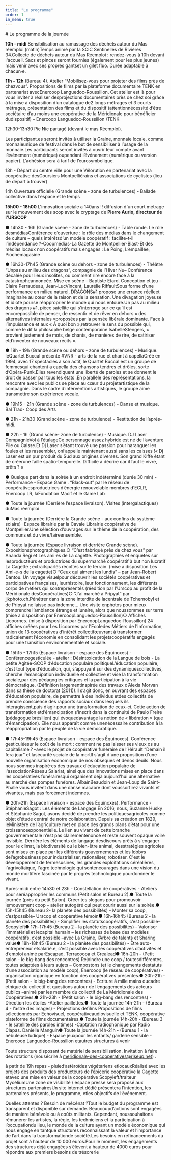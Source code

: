 ```yaml
---
title: "Le programme"
order: 1
in_menu: true
---
```

# Le programme de la journée

**10h - midi** Sensibilisation au ramassage des déchets autour du Mas réemploi (matin)Temps animé par la SCIC Sentinelles de Rivières 34.Collecte de déchets autour du Mas Réemploi : rendez-vous à 10h devant l'accueil. Sacs et pinces seront fournies (également pour les plus jeunes) mais venir avec ses propres gantset un gilet fluo. Durée adaptable à chacun·e.

**11h - 12h** (Bureau 4). Atelier “Mobilisez-vous pour projeter des films près de chezvous”. Propositions de films par la plateforme documentaire TENK en partenariat avecEnercoop Languedoc-Roussillon. Cet atelier est là pour vous inviter à réaliser desprojections documentaires près de chez soi grâce à la mise à disposition d’un catalogue de2 longs métrages et 3 courts métrages, présentation des films et du dispositif (attentionnécessité d’être sociétaire d’au moins une coopérative de la Méridionale pour bénéficier dudispositif) – Enercoop Languedoc-Roussillon /TENK

12h30-13h30 Pic Nic partagé (devant le mas Réemploi). 

Les participant.es seront invités à utiliser la Graine, monnaie locale, comme monnaieunique de festival dans le but de sensibiliser à l’usage de la monnaie.Les participants seront invités à ouvrir leur compte avant l’événement (numérique) oupendant l’événement (numérique ou version papier). L’adhésion sera à tarif de l’eurosymbolique.

13h - Départ du centre ville pour une Vélorution en partenariat avec la coopérative desCoursiers Montpelliérains et associations de cyclistes (lieu de départ à trouver)

14h Ouverture officielle (Grande scène - zone de turbulences) - Ballade collective dans l’espace et le temps

**15h00 - 16h00** L'innovation sociale a 140ans !! diffusion d'un court métrage sur le mouvement des scop avec le cryptage de **Pierre Aurio, directeur de l'URSCOP**

● 14h30 - 16h (Grande scène - zone de turbulences) - Table ronde. Le rôle desmédiasConférence d’ouverture : le rôle des médias dans le changement de culture – quels intérêtsd’un modèle coopératif : facilite-t-il l’indépendance ?-Coopmédias-La Gazette de Montpellier-Blast-Et des médias locaux non coopératifs mais engagés : Le Poing, L’empaillée, Piochemagasine

● 16h30-17h45 (Grande scène ou dehors - zone de turbulences) - Théâtre “Unpas au milieu des dragons”, compagnie de l’Hiver Nu– Conférence décalée pour lieux insolites, ou comment rire encore face à la catastropheannoncée. Mise en scène – Baptiste Etard. Conception et jeu – Claire Perraudeau, Jean-LucVincent, Laurélie RiffaultSous forme d’une performance en milieu naturel, DRAGONS#1 propose une errance réelleet imaginaire au cœur de la raison et de la sensation. Une divagation joyeuse et idiote pourse réapproprier le monde qui nous entoure.Un pas au milieu des dragons #1, pièce satellite qui s’interroge sur ce qu’il est encorepossible de penser, de ressentir et de rêver en dehors « des alternatives infernales »proposées par la pensée libérale dominante. Face à l’impuissance et aux « À quoi bon »,retrouver le sens du possible qui, comme le dit la philosophe belge contemporaine IsabelleStengers, « provient justement de mots, de chants, de manières de rire, de satiriser etd’inventer de nouveaux récits ».

● 18h - 19h (Grande scène ou dehors - zone de turbulences) - Musique. leQuartet Buccal présente #VNR - arts de la rue et chant à capellaCréé en 1994, avec 17 spectacles à son actif, le Quartet Buccal est un groupe de femmesqui chantent a capella des chansons tendres et drôles, sorte d’Opéra-Punk.Elles revendiquent une liberté de paroles et se donnent le droit de passer par tous les états .En parallèle des représentations, la rencontre avec les publics se place au cœur du projetartistique de la compagnie. Dans le cadre d’interventions artistiques, le groupe aime transmettre son expérience vocale. 

● 19h15 - 21h (Grande scène - zone de turbulences) - Danse et musique. Bal Trad- Coop des Arts 

● 21h - 21h30 (Grand scène - zone de turbulence) - Restitution de l’après-midi. 

● 22h - 1h (Grand scène- zone de turbulence) - Musique. DJ Laser CompagnieVol à l’étalageCe personnage assez hybride est né de l’aventure Pile ou Caisse.Et Dj Laser s’étant trouvé une passion pour haranguer les foules et les rassembler, onl’appelle maintenant aussi sans les caisses !« Dj Laser est un pur produit du Sud aux origines diverses. Son grand Kiffe étant de créerune faille spatio-temporelle. Difficile à décrire car il faut le vivre, prêts ? » 

● Quelque part dans la soirée à un endroit indéterminé (durée 30 min) -Performance - Espace Game . “Black-out” par le réseau de coopérativesproductrices d’énergie renouvelable membres d’ECLR, Enercoop LR, laFondation Macif et le Game Lab 

● Toute la journée (Derrière l’espace livraison). Visites (intergalactiques) duMas réemploi 

● Toute la journée (Derrière la Grande scène - aux confins du système solaire) -Espace librairie par la Cavale Librairie coopérative de Montpellier.Une sélection d’ouvrages sur le thème de la coopération, des communs et du vivre/faireensemble. 

● Toute la journée (Espace livraison et derrière Grande scène). Expositionsphotographiques.○ “C’est fabriqué près de chez vous” par Ananda Regi et Les ami·es de La cagette. Photographies et enquêtes sur lesproducteurs et productrices du supermarché coopératif à but non lucratif  La Cagette ; extraitsparlés récoltés sur le terrain. (mise à disposition Les Ami-e-s de la cagette)○ “Ceux qui aiment les lundis” – par Jean-Robert Dantou. Un voyage visuelpour découvrir les sociétés coopératives et participatives françaises, leurhistoire, leur fonctionnement, les différents corps de métiers qui sontreprésentés (réedition par l’Urscop au profit de la Méridionale desCoopératives)○ “J'ai marché à Pripyat” par jjkphoto.ch.Pénétrer dans la zone interdite de lacentrale de Tchernobyl et de Pripyat ne laisse pas indemne… Une visite enphotos pour mieux comprendre l’ambiance étrange et lunaire, alors que noussommes sur terre (mise à disposition par EnercoopLanguedoc-Roussillon)○ Affiches Licoornes. (mise à disposition par EnercoopLanguedoc-Roussillon) 24 affiches créées pour Les Licoornes par l’Ecoledes Métiers de l’Information, union de 13 coopératives d’intérêt collectifœuvrant à transformer radicalement l’économie en consolidant les projetscoopératifs engagés pour une transition environnementale et sociale.

● 15h15 - 17h15 (Espace livraison - espace des Équinoxes) - Conférencegesticulée - atelier : Désintoxication de la Langue de bois - La petite Agitée-SCOP d’éducation populaire politiqueL’éducation populaire, c’est tout type d’éducation, qui, s’appuyant sur des dynamiquescollectives, cherche l’émancipation individuelle et collective et vise la transformation sociale,par des pédagogies critiques et la participation à la vie démocratique. (Définition largementinspirée des travaux d’Alexia Morvan dans sa thèse de doctorat (2011)).Il s’agit donc, en ouvrant des espaces d’éducation populaire, de permettre à des individus etdes collectifs de prendre conscience des rapports sociaux dans lesquels ils interagissent,puis d’agir pour une transformation de ceux-ci. Cette action de transformation etd’émancipation s’inscrit dans la continuité de Paulo Freire (pédagogue brésilien) qui évoquedavantage la notion de « libération » (que d’émancipation). Elle nous apparaît comme unenécessaire contribution à la réappropriation par le peuple de la vie démocratique.

● 17h45-19h45 (Espace livraison - espace des Équinoxes). Conférence gesticuléesur le coût de la mort : comment ne pas laisser ses vieux os au capitalisme ? –avec le projet de coopérative funéraire de l’Hérault “Demain il fera jour” et lasécurité sociale de la mortIl s'agit d'une proposition d'une nouvelle organisation économique de nos obsèques et denos deuils. Nous nous sommes inspiré·es des travaux d'éducation populaire de l'associationRéseau Salariat, ainsi que des innovations mises en place dans les coopératives funérairesqui organisent déjà aujourd'hui une alternative au marché des pompes funèbres. AlbainBeaudoin et Jean-Loup de Saint-Phalle vous invitent dans une danse macabre dont voussortirez vivants et vivantes, mais pas forcément indemnes.

● 20h-21h (Espace livraison - espace des Équinoxes). Performance - StéphanieSagot : Les éléments de Langage.En 2016, nous, Suzanne Husky et Stéphanie Sagot, avons decidé de prendre les politiquesagricoles comme objet d’étude central de notre collaboration. Depuis sa création en 1829, leMinistère de l’agriculture met en place des grands plans d’état pour une croissanceexponentielle. Le lien au vivant de cette branche gouvernementale n’est pas clairementénoncé et reste souvent opaque voire invisible. Derrière les éléments de langage desdiscours prêts à s'engager pour le climat, la biodiversité ou le bien-être animal, desstratégies agricoles sont mises en place par les différents gouvernements et les lobbys del’agrobusiness pour industrialiser, rationaliser, robotiser. C'est le développement de fermesusines, les grandes exploitations céréalières, l'agrivoltaïque, l'agro technologie qui sontencouragés dans une vision du monde mortifère fascinée par le progrès technologique pourdominer le vivant.

Après-midi entre 14h30 et 23h - Constellation de coopératives - Ateliers pour seréapproprier les communs (Petit salon et Bureau 2).● Toute la journée (près du petit Salon). Créer tes slogans pour promouvoir lemouvement coop – atelier autogéré qui peut courir aussi sur la soirée.● 15h-15h45 (Bureau 2- la planète des possibilités) - Monter sa coop, c’estpossible– Urscop et coopérative témoin● 16h-16h45 (Bureau 2 - la planète des possibilités) - Simplifier les statutscoopératifs, c’est possible– Scopyleft● 17h-17h45 (Bureau 2 - la planète des possibilités) - Valoriser l’immatériel et lecapital humain – les richesses de base des modèles coopératifs, c’est possible –avec La Graine, l’Arbre de talents et Sharing value● 18h-18h45 (Bureau 2 - la planète des possibilités) - Être auto-entrepreneur etsalarié.e, c’est possible avec les coopératives d’activités et d’emploi animé parEscapad, Terracoopa et Crealead● 16h-20h - (Petit salon - le big-bang des rencontres) Rejoindre une coop / toutesdifférentes, toutes adaptées à leurs sujets – Compostons (et le changements destatuts d’une association au modèle coop), Enercoop (le réseau de coopératives) -organisation organique en fonction des coopératives présentes.● 20h-21h - (Petit salon - le big-bang des rencontres) - Ecriture à mille mains ducadre ethique du collectif et questions autour de l’engagements des acteurs publics –animé par les membre du collectif de La Méridionale des Coopératives.● 21h-23h - (Petit salon - le big-bang des rencontres) - Direction les étoiles -Atelier paillettes.● Toute la journée 14h-21h - (Bureau 4 - l’astre des images) - Projections defilms Propositions de films sélectionnés par Echovisuel, coopérativeaudiovisuelle et TENK, coopérative plateforme de films documentaires.● Toute la journée 14h-20h - (Bureau 3 - le satellite des paroles intimes) -Captation radiophonique par Radio Clapas. Danielle Manguin● Toute la journée 14h-21h - (Bureau 1 - la nébuleuse ludique) - Espace jeuxpour les enfants/ garderie sensible - Enercoop Languedoc-Roussillon etautres structures à venir

Toute structure disposant de matériel de sensibilisation. Invitation à faire des rotations (nousécrire à meridionale-des-cooperatives@riseup.net) .

à patir de 19h repas - pluied’astéroïdes végétariens etlocauxRéalisé avec les projets des produits des producteurs de l’épicerie coopérative la Cagette etavec une mise en valeur de la coopérative Scopyleft/traiteur MycéliumUne zone de visibilité / espace presse sera proposé aux structures partenairesUn site internet dédié présentera l’intention, les partenaires présents, le programme, etles objectifs de l’événement.

Quelles attentes ? Besoin de mécénat ?Tout le budget du programme est transparent et disponible sur demande. Beaucoupd’actions sont engagées de manière bénévole ou à coûts militants. Cependant, noussouhaitons rémunérer les artistes, la régie, les techniciens et la participation à l’occupationdu lieu, le monde de la culture ayant un modèle économique qui nous engage en tantque structures reconnaissant la valeur et l’importance de l’art dans la transformationde société.Les besoins en refinancements du projet sont à hauteur de 10 000 euros.Pour le moment, les engagements des structures déjà engagées s’élèvent à hauteur de 4000 euros pour répondre aux premiers besoins de trésorerie 